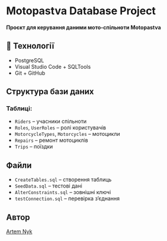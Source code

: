 # Motopastva Database Project

**Проєкт для керування даними мото-спільноти Motopastva**

## 🔧 Технології
- PostgreSQL
- Visual Studio Code + SQLTools
- Git + GitHub

## Структура бази даних

### Таблиці:
- `Riders` – учасники спільноти
- `Roles`, `UserRoles` – ролі користувачів
- `MotorcycleTypes`, `Motorcycles` – мотоцикли
- `Repairs` – ремонт мотоциклів
- `Trips` – поїздки

## Файли
- `CreateTables.sql` – створення таблиць
- `SeedData.sql` – тестові дані
- `AlterConstraints.sql` – зовнішні ключі
- `testConnection.sql` – перевірка з’єднання

## Автор
[Artem Nyk](https://github.com/ANykyfor/motopastva-db)